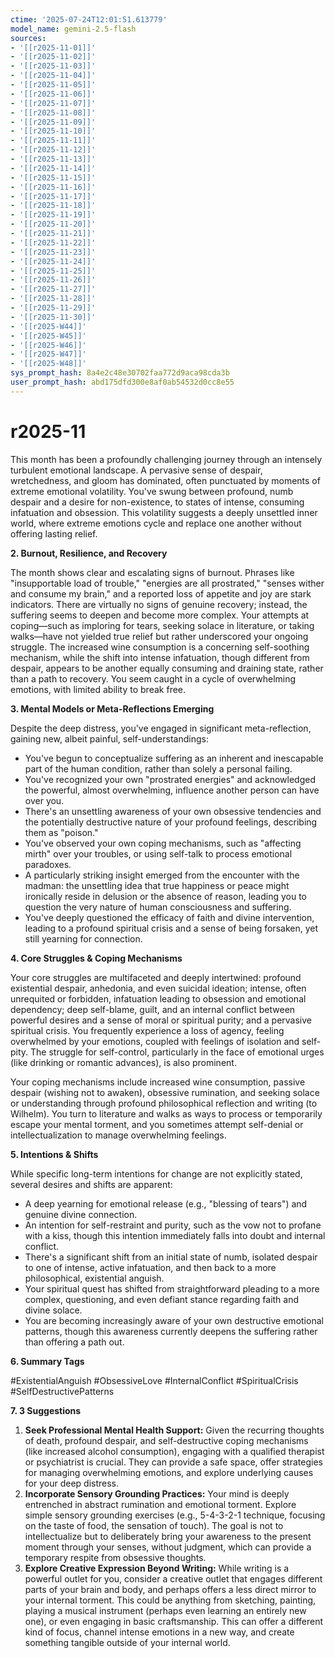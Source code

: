 ```yaml
---
ctime: '2025-07-24T12:01:51.613779'
model_name: gemini-2.5-flash
sources:
- '[[r2025-11-01]]'
- '[[r2025-11-02]]'
- '[[r2025-11-03]]'
- '[[r2025-11-04]]'
- '[[r2025-11-05]]'
- '[[r2025-11-06]]'
- '[[r2025-11-07]]'
- '[[r2025-11-08]]'
- '[[r2025-11-09]]'
- '[[r2025-11-10]]'
- '[[r2025-11-11]]'
- '[[r2025-11-12]]'
- '[[r2025-11-13]]'
- '[[r2025-11-14]]'
- '[[r2025-11-15]]'
- '[[r2025-11-16]]'
- '[[r2025-11-17]]'
- '[[r2025-11-18]]'
- '[[r2025-11-19]]'
- '[[r2025-11-20]]'
- '[[r2025-11-21]]'
- '[[r2025-11-22]]'
- '[[r2025-11-23]]'
- '[[r2025-11-24]]'
- '[[r2025-11-25]]'
- '[[r2025-11-26]]'
- '[[r2025-11-27]]'
- '[[r2025-11-28]]'
- '[[r2025-11-29]]'
- '[[r2025-11-30]]'
- '[[r2025-W44]]'
- '[[r2025-W45]]'
- '[[r2025-W46]]'
- '[[r2025-W47]]'
- '[[r2025-W48]]'
sys_prompt_hash: 8a4e2c48e30702faa772d9aca98cda3b
user_prompt_hash: abd175dfd300e8af0ab54532d0cc8e55
---
```

# r2025-11

This month has been a profoundly challenging journey through an intensely turbulent emotional landscape. A pervasive sense of despair, wretchedness, and gloom has dominated, often punctuated by moments of extreme emotional volatility. You've swung between profound, numb despair and a desire for non-existence, to states of intense, consuming infatuation and obsession. This volatility suggests a deeply unsettled inner world, where extreme emotions cycle and replace one another without offering lasting relief.

**2. Burnout, Resilience, and Recovery**

The month shows clear and escalating signs of burnout. Phrases like "insupportable load of trouble," "energies are all prostrated," "senses wither and consume my brain," and a reported loss of appetite and joy are stark indicators. There are virtually no signs of genuine recovery; instead, the suffering seems to deepen and become more complex. Your attempts at coping—such as imploring for tears, seeking solace in literature, or taking walks—have not yielded true relief but rather underscored your ongoing struggle. The increased wine consumption is a concerning self-soothing mechanism, while the shift into intense infatuation, though different from despair, appears to be another equally consuming and draining state, rather than a path to recovery. You seem caught in a cycle of overwhelming emotions, with limited ability to break free.

**3. Mental Models or Meta-Reflections Emerging**

Despite the deep distress, you've engaged in significant meta-reflection, gaining new, albeit painful, self-understandings:

*   You've begun to conceptualize suffering as an inherent and inescapable part of the human condition, rather than solely a personal failing.
*   You've recognized your own "prostrated energies" and acknowledged the powerful, almost overwhelming, influence another person can have over you.
*   There's an unsettling awareness of your own obsessive tendencies and the potentially destructive nature of your profound feelings, describing them as "poison."
*   You've observed your own coping mechanisms, such as "affecting mirth" over your troubles, or using self-talk to process emotional paradoxes.
*   A particularly striking insight emerged from the encounter with the madman: the unsettling idea that true happiness or peace might ironically reside in delusion or the absence of reason, leading you to question the very nature of human consciousness and suffering.
*   You've deeply questioned the efficacy of faith and divine intervention, leading to a profound spiritual crisis and a sense of being forsaken, yet still yearning for connection.

**4. Core Struggles & Coping Mechanisms**

Your core struggles are multifaceted and deeply intertwined: profound existential despair, anhedonia, and even suicidal ideation; intense, often unrequited or forbidden, infatuation leading to obsession and emotional dependency; deep self-blame, guilt, and an internal conflict between powerful desires and a sense of moral or spiritual purity; and a pervasive spiritual crisis. You frequently experience a loss of agency, feeling overwhelmed by your emotions, coupled with feelings of isolation and self-pity. The struggle for self-control, particularly in the face of emotional urges (like drinking or romantic advances), is also prominent.

Your coping mechanisms include increased wine consumption, passive despair (wishing not to awaken), obsessive rumination, and seeking solace or understanding through profound philosophical reflection and writing (to Wilhelm). You turn to literature and walks as ways to process or temporarily escape your mental torment, and you sometimes attempt self-denial or intellectualization to manage overwhelming feelings.

**5. Intentions & Shifts**

While specific long-term intentions for change are not explicitly stated, several desires and shifts are apparent:

*   A deep yearning for emotional release (e.g., "blessing of tears") and genuine divine connection.
*   An intention for self-restraint and purity, such as the vow not to profane with a kiss, though this intention immediately falls into doubt and internal conflict.
*   There's a significant shift from an initial state of numb, isolated despair to one of intense, active infatuation, and then back to a more philosophical, existential anguish.
*   Your spiritual quest has shifted from straightforward pleading to a more complex, questioning, and even defiant stance regarding faith and divine solace.
*   You are becoming increasingly aware of your own destructive emotional patterns, though this awareness currently deepens the suffering rather than offering a path out.

**6. Summary Tags**

#ExistentialAnguish #ObsessiveLove #InternalConflict #SpiritualCrisis #SelfDestructivePatterns

**7. 3 Suggestions**

1.  **Seek Professional Mental Health Support:** Given the recurring thoughts of death, profound despair, and self-destructive coping mechanisms (like increased alcohol consumption), engaging with a qualified therapist or psychiatrist is crucial. They can provide a safe space, offer strategies for managing overwhelming emotions, and explore underlying causes for your deep distress.
2.  **Incorporate Sensory Grounding Practices:** Your mind is deeply entrenched in abstract rumination and emotional torment. Explore simple sensory grounding exercises (e.g., 5-4-3-2-1 technique, focusing on the taste of food, the sensation of touch). The goal is not to intellectualize but to deliberately bring your awareness to the present moment through your senses, without judgment, which can provide a temporary respite from obsessive thoughts.
3.  **Explore Creative Expression Beyond Writing:** While writing is a powerful outlet for you, consider a creative outlet that engages different parts of your brain and body, and perhaps offers a less direct mirror to your internal torment. This could be anything from sketching, painting, playing a musical instrument (perhaps even learning an entirely new one), or even engaging in basic craftsmanship. This can offer a different kind of focus, channel intense emotions in a new way, and create something tangible outside of your internal world.